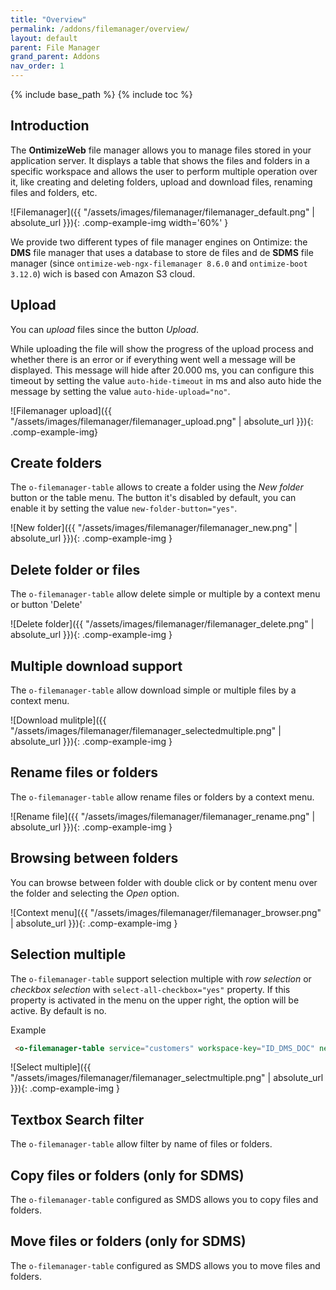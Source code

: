 ```yaml
---
title: "Overview"
permalink: /addons/filemanager/overview/
layout: default
parent: File Manager
grand_parent: Addons
nav_order: 1
---
```

{% include base_path %}
{% include toc %}

## Introduction

The **OntimizeWeb** file manager allows you to manage files stored in your application server. It displays a table that shows the files and folders in a specific workspace and allows the user to perform multiple operation over it, like creating and deleting folders, upload and download files, renaming files and folders, etc.


![Filemanager]({{ "/assets/images/filemanager/filemanager_default.png" | absolute_url }}){: .comp-example-img width='60%' }

We provide two different types of file manager engines on Ontimize: the **DMS** file manager that uses a database to store de files and de **SDMS** file manager (since `ontimize-web-ngx-filemanager 8.6.0` and `ontimize-boot 3.12.0`) wich is based con Amazon S3 cloud.

## Upload

You can *upload* files since the button *Upload*.

While uploading the file will show the progress of the upload process and whether there is an error or if everything went well a message will be displayed. This message will hide after 20.000 ms, you can configure this timeout by setting the value `auto-hide-timeout` in ms and also auto hide the message by setting the value `auto-hide-upload="no"`.

![Filemanager upload]({{ "/assets/images/filemanager/filemanager_upload.png" | absolute_url }}){: .comp-example-img}


## Create folders

The `o-filemanager-table` allows to create a folder using the *New folder* button or the table menu. The button it's disabled by default, you can enable it by setting the value `new-folder-button="yes"`.

![New folder]({{ "/assets/images/filemanager/filemanager_new.png" | absolute_url }}){: .comp-example-img }

## Delete folder or files

The `o-filemanager-table` allow delete simple or multiple by a context menu or button 'Delete'

![Delete folder]({{ "/assets/images/filemanager/filemanager_delete.png" | absolute_url }}){: .comp-example-img  }

## Multiple download support

The `o-filemanager-table` allow download simple or multiple files by a context menu.

![Download mulitple]({{ "/assets/images/filemanager/filemanager_selectedmultiple.png" | absolute_url }}){: .comp-example-img }

## Rename files or folders

The `o-filemanager-table` allow rename files or folders by a context menu.

![Rename file]({{ "/assets/images/filemanager/filemanager_rename.png" | absolute_url }}){: .comp-example-img  }


## Browsing between folders

You can browse between folder with double click or by content menu over the folder and selecting the *Open* option.

![Context menu]({{ "/assets/images/filemanager/filemanager_browser.png" | absolute_url }}){: .comp-example-img  }


## Selection multiple

The `o-filemanager-table` support selection multiple with *row selection* or *checkbox selection* with `select-all-checkbox="yes"` property. If this property is activated in the menu on the upper right, the option will be active. By default is no.

Example

```html
 <o-filemanager-table service="customers" workspace-key="ID_DMS_DOC" new-folder-button="yes" select-all-checkbox="yes"></o-filemanager-table>
```

![Select multiple]({{ "/assets/images/filemanager/filemanager_selectmultiple.png" | absolute_url }}){: .comp-example-img  }


## Textbox Search filter

The `o-filemanager-table` allow filter by name of files or folders.


## Copy files or folders (only for SDMS)

The `o-filemanager-table` configured as SMDS allows you to copy files and folders.

## Move files or folders (only for SDMS)

The `o-filemanager-table` configured as SMDS allows you to move files and folders.
